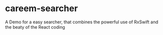 # careem-searcher
A Demo for a easy searcher, that combines the powerful use of RxSwift and the beaty of the React coding

